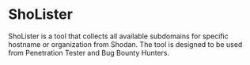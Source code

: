 # ShoLister
ShoLister is a tool that collects all available subdomains for specific hostname or organization from Shodan. The tool is designed to be used from Penetration Tester and Bug Bounty Hunters.

